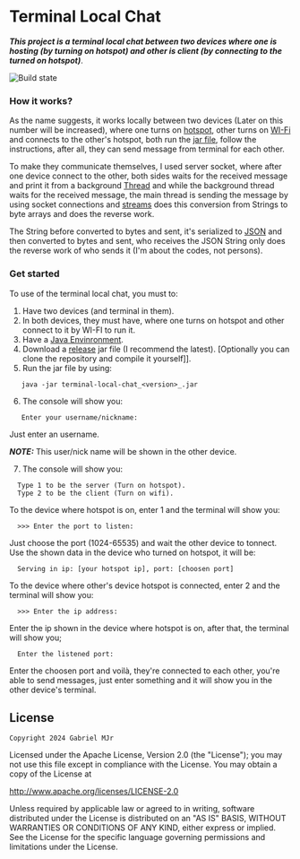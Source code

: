 # Terminal Local Chat
***This project is a terminal local chat between two devices where one is hosting (by turning on hotspot) and other is client (by connecting to the turned on hotspot)***.

![Build state](https://github.com/gabrielmjr/terminal-local-chat/actions/workflows/maven.yml/badge.svg)

### How it works?
As the name suggests, it works locally between two devices (Later on this number will be increased), where one turns on [hotspot](https://en.wikipedia.org/wiki/Wi-Fi_hotspot#:~:text=A%20hotspot%20is%20a%20physical,to%20an%20Internet%20service%20provider.), other turns on [WI-Fi](https://en.wikipedia.org/wiki/Wi-Fi) and connects to the other's hotspot, both run the [jar file](https://docs.oracle.com/javase/8/docs/technotes/guides/jar/jarGuide.html), follow the instructions, after all, they can send message from terminal for each other.

To make they communicate themselves, I used server socket, where after one device connect to the other, both sides waits for the received message and print it from a background [Thread](https://www.w3schools.com/java/java_threads.asp) and while the background thread waits for the received message, the main thread is sending the message by using socket connections and [streams](https://www.javatpoint.com/java-8-stream) does this conversion from Strings to byte arrays and does the reverse work.

The String before converted to bytes and sent, it's serialized to [JSON](https://www.json.org/json-en.html) and then converted to bytes and sent, who receives the JSON String only does the reverse work of who sends it (I'm about the codes, not persons).


### Get started
To use of the terminal local chat, you must to:
1. Have two devices (and terminal in them).
2. In both devices, they must have, where one turns on hotspot and other connect to it by WI-FI to run it.
3. Have a [Java Envinronment](https://www.java.com/en/download/manual.jsp).
4. Download a [release](https://github.com/gabrielmjr/terminal-local-chat/releases) jar file (I recommend the latest). [Optionally you can clone the repository and compile it yourself]].
5. Run the jar file by using:
  ```
     java -jar terminal-local-chat_<version>_.jar
  ```
6. The console will show you:
  ```
     Enter your username/nickname: 
  ```
Just enter an username.

***NOTE:*** This user/nick name will be shown in the other device.

7. The console will show you:
```
  Type 1 to be the server (Turn on hotspot).
  Type 2 to be the client (Turn on wifi).
```   

  To the device where hotspot is on, enter 1 and the terminal will show you:
  ```
    >>> Enter the port to listen: 
  ```
  Just choose the port (1024-65535) and wait the other device to tonnect.
  Use the shown data in the device who turned on hotspot, it will be:
  ```
    Serving in ip: [your hotspot ip], port: [choosen port]
  ```

  To the device where other's device hotspot is connected, enter 2 and the terminal will show you:
  ```
    >>> Enter the ip address: 
  ```
  Enter the ip shown in the device where hotspot is on, after that, the terminal will show you;
  ```
    Enter the listened port: 
  ```
  Enter the choosen port and voilà, they're connected to each other, you're able to send messages, just enter something and it will show you in the other device's terminal.

## License
```Copyright 2024 Gabriel MJr```

Licensed under the Apache License, Version 2.0 (the "License");
you may not use this file except in compliance with the License.
You may obtain a copy of the License at

  http://www.apache.org/licenses/LICENSE-2.0

Unless required by applicable law or agreed to in writing, software
distributed under the License is distributed on an "AS IS" BASIS,
WITHOUT WARRANTIES OR CONDITIONS OF ANY KIND, either express or implied.
See the License for the specific language governing permissions and
limitations under the License.
